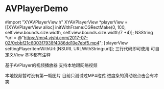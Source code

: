 # AVPlayerDemo

#import "XYAVPlayerView.h"
XYAVPlayerView *playerView = [[XYAVPlayerView alloc] initWithFrame:CGRectMake(0, 100, self.view.bounds.size.width, self.view.bounds.size.width/7 *4)];
NSString *url = @"https://mp4.vjshi.com/2017-07-02/0cbbf21c6003f7936f4086dd10e7ebf5.mp4";
[playerView settingPlayerItemWithUrl:[NSURL URLWithString:url]];
三行代码即可使用
可自定义View
基本都有注释

基于AVPlayer的视频播放器
支持本地跟网络视频

本地视频暂时没有第一帧图片
目前只测试过MP4格式
进度条的滑动跟点击会有冲突



